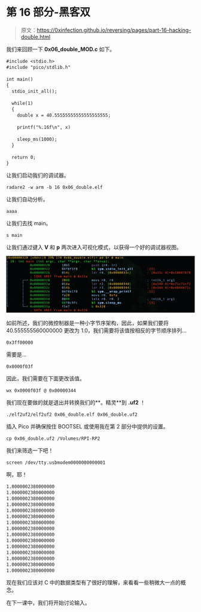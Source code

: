 # 第 16 部分-黑客双

> 原文：<https://0xinfection.github.io/reversing/pages/part-16-hacking-double.html>

我们来回顾一下 **0x06_double_MOD.c** 如下。

```
#include <stdio.h>
#include "pico/stdlib.h"

int main() 
{
  stdio_init_all();

  while(1) 
  {
    double x = 40.55555555555555555555;

    printf("%.16f\n", x) 

    sleep_ms(1000);
  }

  return 0;
}

```

让我们启动我们的调试器。

```
radare2 -w arm -b 16 0x06_double.elf

```

让我们自动分析。

```
aaaa

```

让我们去找 main。

```
s main

```

让我们通过键入 **V** 和 **p** 两次进入可视化模式，以获得一个好的调试器视图。

![](img/fe038e035dc7115bf5be2b1f6ca8ec72.png)

如前所述，我们的微控制器是一种小字节序架构，因此，如果我们要将 40.555555560000000 更改为 1.0，我们需要将该值按相反的字节顺序排列...

```
0x3ff00000

```

需要是...

```
0x0000f03f

```

因此，我们需要在下面更改该值。

```
wx 0x0000f03f @ 0x00000344

```

我们现在要做的就是退出并转换我们的**。精灵**到 **.uf2** ！

```
./elf2uf2/elf2uf2 0x06_double.elf 0x06_double.uf2

```

插入 Pico 并确保按住 BOOTSEL 或使用我在第 2 部分中提供的设置。

```
cp 0x06_double.uf2 /Volumes/RPI-RP2

```

我们来筛选一下吧！

```
screen /dev/tty.usbmodem0000000000001

```

啊，耶！

```
1.0000002380000000
1.0000002380000000
1.0000002380000000
1.0000002380000000
1.0000002380000000
1.0000002380000000
1.0000002380000000
1.0000002380000000
1.0000002380000000
1.0000002380000000
1.0000002380000000
1.0000002380000000
1.0000002380000000
1.0000002380000000
1.0000002380000000

```

现在我们应该对 C 中的数据类型有了很好的理解，来看看一些稍微大一点的概念。

在下一课中，我们将开始讨论输入。